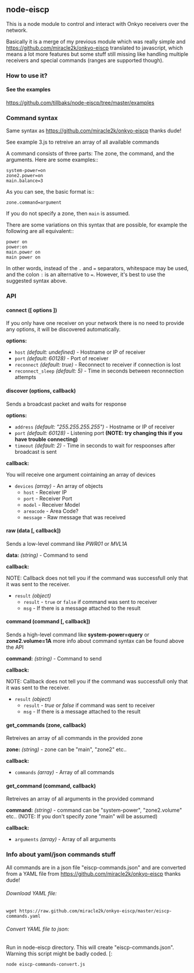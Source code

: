 ## node-eiscp

This is a node module to control and interact with Onkyo receivers over the network.

Basically it is a merge of my previous module which was really simple and https://github.com/miracle2k/onkyo-eiscp translated to javascript, which means a lot more features but some stuff still missing like handling multiple receivers and special commands (ranges are supported though).

### How to use it?

#### See the examples
https://github.com/tillbaks/node-eiscp/tree/master/examples

### Command syntax

Same syntax as https://github.com/miracle2k/onkyo-eiscp thanks dude!

See example 3.js to retreive an array of all available commands

A command consists of three parts: The zone, the command, and the arguments.
Here are some examples::

    system-power=on
    zone2.power=on
    main.balance=3

As you can see, the basic format is::

    zone.command=argument

If you do not specify a zone, then ``main`` is assumed.

There are some variations on this syntax that are possible, for example the
following are all equivalent::

    power on
    power:on
    main.power on
    main power on

In other words, instead of the ``.`` and ``=`` separators, whitespace may
be used, and the colon ``:`` is an alternative to ``=``. However, it's best
to use the suggested syntax above.

### API

#### connect ([ options ])

If you only have one receiver on your network there is no need to provide any options, it will be discovered automatically.

**options:**

- `host` _(default: undefined)_ - Hostname or IP of receiver
- `port` _(default: 60128)_ - Port of receiver
- `reconnect` _(default: true)_ - Reconnect to receiver if connection is lost
- `reconnect_sleep` _(default: 5)_ - Time in seconds between reconnection attempts

#### discover (options, callback)

Sends a broadcast packet and waits for response

**options:**

- `address` _(default: "255.255.255.255")_ - Hostname or IP of receiver
- `port` _(default: 60128)_ - Listening port **(NOTE: try changing this if you have trouble connecting)**
- `timeout` _(default: 2)_ - Time in seconds to wait for respoonses after broadcast is sent

**callback:**

You will receive one argument cointaining an array of devices

- `devices` _(array)_ - An array of objects
  - `host` - Receiver IP
  - `port` - Receiver Port
  - `model` - Receiver Model
  - `areacode` - Area Code?
  - `message` - Raw message that was received


#### raw (data [, callback])

Sends a low-level command like _PWR01_ or _MVL1A_

**data:** _(string)_ - Command to send

**callback:**

NOTE: Callback does not tell you if the command was successfull only that it was sent to the receiver.

- `result` _(object)_
  - `result` - `true` or `false` if command was sent to receiver
  - `msg` - If there is a message attached to the result


#### command (command [, callback])

Sends a high-level command like **system-power=query** or **zone2.volume=1A**
more info about command syntax can be found above the API

**command:** _(string)_ - Command to send

**callback:**

NOTE: Callback does not tell you if the command was successfull only that it was sent to the receiver.

- `result` _(object)_
  - `result` - _true_ or _false_ if command was sent to receiver
  - `msg` - If there is a message attached to the result


#### get_commands (zone, callback)

Retreives an array of all commands in the provided zone

**zone:** _(string)_ - zone can be "main", "zone2" etc..

**callback:**

- `commands` _(array)_ - Array of all commands


#### get_command (command, callback)

Retreives an array of all arguments in the provided command

**command:** _(string)_ - command can be "system-power", "zone2.volume" etc.. (NOTE: If you don't specify zone "main" will be assumed)

**callback:**

- `arguments` _(array)_ - Array of all arguments


### Info about yaml/json commands stuff

All commands are in a json file "eiscp-commands.json" and are converted from a YAML file from https://github.com/miracle2k/onkyo-eiscp thanks dude!

###### Download YAML file:
```
wget https://raw.github.com/miracle2k/onkyo-eiscp/master/eiscp-commands.yaml
```

###### Convert YAML file to json:
Run in node-eiscp directory. This will create "eiscp-commands.json". Warning this script might be badly coded. [:
```
node eiscp-commands-convert.js
```
